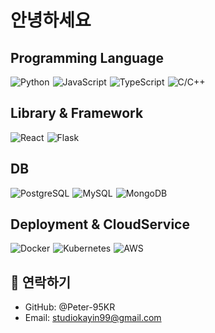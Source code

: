 # 안녕하세요

## Programming Language
<img src="https://img.shields.io/badge/-Python-3776AB?style=flat-square&logo=Python&logoColor=white" alt="Python" style="margin-right: 5px;" /><img src="https://img.shields.io/badge/-JavaScript-F7DF1E?style=flat-square&logo=javascript&logoColor=black" alt="JavaScript" style="margin-right: 5px;" /><img src="https://img.shields.io/badge/-TypeScript-3178C6?style=flat-square&logo=typescript&logoColor=white" alt="TypeScript" style="margin-right: 5px;" /><img src="https://img.shields.io/badge/-C/C++-00599C?style=flat-square&logo=c%2B%2B&logoColor=white" alt="C/C++" />

## Library & Framework
<img src="https://img.shields.io/badge/-React-61DAFB?style=flat-square&logo=react&logoColor=black" alt="React" style="margin-right: 5px;" /><img src="https://img.shields.io/badge/-Flask-000000?style=flat-square&logo=flask&logoColor=white" alt="Flask" style="margin-right: 5px;" />

## DB
<img src="https://img.shields.io/badge/-PostgreSQL-336791?style=flat-square&logo=postgresql&logoColor=white" alt="PostgreSQL" style="margin-right: 5px;" /><img src="https://img.shields.io/badge/-MySQL-4479A1?style=flat-square&logo=mysql&logoColor=white" alt="MySQL" style="margin-right: 5px;" /><img src="https://img.shields.io/badge/-MongoDB-47A248?style=flat-square&logo=mongodb&logoColor=white" alt="MongoDB" />

## Deployment & CloudService
<img src="https://img.shields.io/badge/-Docker-2496ED?style=flat-square&logo=docker&logoColor=white" alt="Docker" style="margin-right: 5px;" /><img src="https://img.shields.io/badge/-Kubernetes-326CE5?style=flat-square&logo=kubernetes&logoColor=white" alt="Kubernetes" style="margin-right: 5px;" /><img src="https://img.shields.io/badge/-AWS-232F3E?style=flat-square&logo=amazon-aws&logoColor=white" alt="AWS" />

## 🤝 연락하기

- GitHub: @Peter-95KR
- Email: studiokayin99@gmail.com
